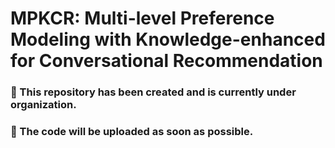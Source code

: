 # MPKCR: Multi-level Preference Modeling with Knowledge-enhanced for Conversational Recommendation

### 🚧  This repository has been created and is currently under organization.  
### 📌  The code will be uploaded as soon as possible. 
